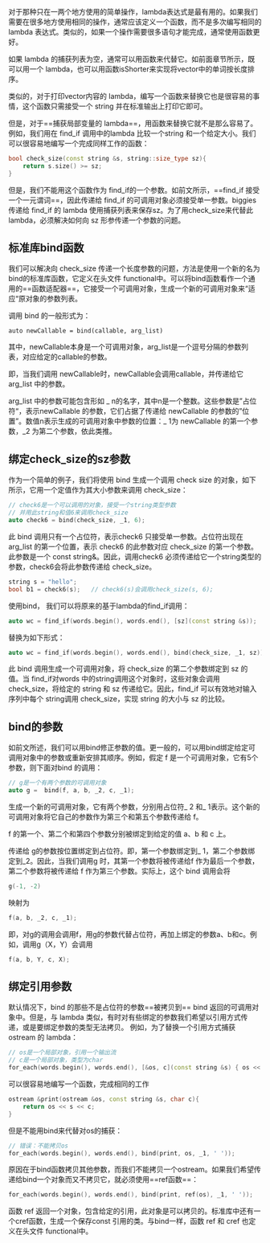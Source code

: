对于那种只在一两个地方使用的简单操作，lambda表达式是最有用的。如果我们需要在很多地方使用相同的操作，通常应该定义一个函数，而不是多次编写相同的 lambda 表达式。类似的，如果一个操作需要很多语句才能完成，通常使用函数更好。

如果 lambda 的捕获列表为空，通常可以用函数来代替它。如前面章节所示，既可以用一个 lambda，也可以用函数isShorter来实现将vector中的单词按长度排序。

类似的，对于打印vector内容的 lambda，编写一个函数来替换它也是很容易的事情，这个函数只需接受一个 string 并在标准输出上打印它即可。

但是，对于==捕获局部变量的 lambda==，用函数来替换它就不是那么容易了。例如，我们用在 find_if 调用中的lambda 比较一个string 和一个给定大小。我们可以很容易地编写一个完成同样工作的函数：

```c++
bool check_size(const string &s, string::size_type sz){
    return s.size() >= sz;
}
```

但是，我们不能用这个函数作为 find_if的一个参数。如前文所示，==find_if 接受一个一元谓词==，因此传递给 find_if 的可调用对象必须接受单一参数。biggies 传递给 find_if 的 lambda 使用捕获列表来保存sz。为了用check_size来代替此 lambda，必须解决如何向 sz 形参传递一个参数的问题。

## 标准库bind函数

我们可以解决向 check_size 传递一个长度参数的问题，方法是使用一个新的名为 bind的标准库函数，它定义在头文件 functional中。可以将bind函数看作一个通用的==函数适配器==，它接受一个可调用对象，生成一个新的可调用对象来“适应“原对象的参数列表。

调用 bind 的一般形式为：

`auto newCallable = bind(callable, arg_list)`

其中，newCallable本身是一个可调用对象，arg_list是一个逗号分隔的参数列表，对应给定的callable的参数。

即，当我们调用 newCallable时，newCallable会调用callable，并传递给它 arg_list 中的参数。

arg_list 中的参数可能包含形如 _ n的名字，其中n是一个整数。这些参数是”占位符“，表示newCallable 的参数，它们占据了传递给 newCallable 的参数的”位置”。数值n表示生成的可调用对象中参数的位置：_ 1为 newCallable 的第一个参数，_2 为第二个参数，依此类推。

## 绑定check_size的sz参数

作为一个简单的例子，我们将使用 bind 生成一个调用 check size 的对象，如下所示，它用一个定值作为其大小参数来调用 check_size：

```c++
// check6是一个可以调用的对象，接受一个string类型参数
// 并用此string和值6来调用check_size
auto check6 = bind(check_size, _1, 6);
```

此 bind 调用只有一个占位符，表示check6 只接受单一参数。占位符出现在arg_list 的第一个位置，表示 check6 的此参数对应 check_size 的第一个参数。此参数是一个 const string&。因此，调用check6 必须传递给它一个string类型的参数，check6会将此参数传递给 check_size。

```c++
string s = "hello";
bool b1 = check6(s);   // check6(s)会调用check_size(s, 6);
```

使用bind， 我们可以将原来的基于lambda的find_if调用：

```c++
auto wc = find_if(words.begin(), words.end(), [sz](const string &s));
```

替换为如下形式：

```c++
auto wc = find_if(words.begin(), words.end(), bind(check_size, _1, sz));
```

此 bind 调用生成一个可调用对象，将 check_size 的第二个参数绑定到 sz 的值。当 find_if对words 中的string调用这个对象时，这些对象会调用check_size，将给定的 string 和 sz 传递给它。因此，find_if 可以有效地对输入序列中每个 string调用 check_size，实现 string 的大小与 sz 的比较。

## bind的参数

如前文所述，我们可以用bind修正参数的值。更一般的，可以用bind绑定给定可调用对象中的参数或重新安排其顺序。例如，假定 f 是一个可调用对象，它有5个参数，则下面对bind 的调用：

```c++
// g是一个有两个参数的可调用对象
auto g =  bind(f, a, b, _2, c, _1);
```

生成一个新的可调用对象，它有两个参数，分别用占位符_ 2 和_ 1表示。这个新的可调用对象将它自己的参数作为第三个和第五个参数传递给 f。

f 的第一个、第二个和第四个参数分别被绑定到给定的值 a、b 和 c 上。

传递给 g的参数按位置绑定到占位符。即，第一个参数绑定到_ 1，第二个参数绑定到_2。因此，当我们调用g 时，其第一个参数将被传递给f 作为最后一个参数，第二个参数将被传递给 f 作为第三个参数。实际上，这个 bind 调用会将

```c++
g(-1, -2)
```

映射为

```c++
f(a, b, _2, c, _1);
```

即，对g的调用会调用f，用g的参数代替占位符，再加上绑定的参数a、b和c。例如，调用g（X，Y）会调用

```c++
f(a, b, Y, c, X);
```

## 绑定引用参数

默认情况下，bind 的那些不是占位符的参数==被拷贝到== bind 返回的可调用对象中。但是，与 lambda 类似，有时对有些绑定的参数我们希望以引用方式传递，或是要绑定参数的类型无法拷贝。
例如，为了替换一个引用方式捕获 ostream 的 lambda：

```c++
// os是一个局部对象，引用一个输出流
// c是一个局部对象，类型为char
for_each(words.begin(), words.end(), [&os, c](const string &s) { os << s << c; });
```

可以很容易地编写一个函数，完成相同的工作

```c++
ostream &print(ostream &os, const string &s, char c){
    return os << s << c;
}
```

但是不能用bind来代替对os的捕获：

```c++
// 错误：不能拷贝os
for_each(words.begin(), words.end(), bind(print, os, _1, ' '));
```

原因在于bind函数拷贝其他参数，而我们不能拷贝一个ostream。如果我们希望传递给bind一个对象而又不拷贝它，就必须使用==ref函数==：

```c++
for_each(words.begin(), words.end(), bind(print, ref(os), _1, ' '));
```

函数 ref 返回一个对象，包含给定的引用，此对象是可以拷贝的。标准库中还有一个cref函数，生成一个保存const 引用的类。与bind一样，函数 ref 和 cref 也定义在头文件 functional中。